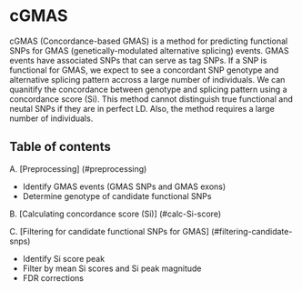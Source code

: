 # cGMAS

cGMAS (Concordance-based GMAS) is a method for predicting functional SNPs for GMAS (genetically-modulated alternative splicing) events. GMAS events have associated SNPs that can serve as tag SNPs. If a SNP is functional for GMAS, we expect to see a concordant SNP genotype and alternative splicing pattern accross a large number of individuals. We can quanitify the concordance between genotype and splicing pattern using a concordance score (Si). This method cannot distinguish true functional and neutal SNPs if they are in perfect LD. Also, the method requires a large number of individuals.

## Table of contents

A. [Preprocessing] (#preprocessing)
- Identify GMAS events (GMAS SNPs and GMAS exons)
- Determine genotype of candidate functional SNPs

B. [Calculating concordance score (Si)] (#calc-Si-score)

C. [Filtering for candidate functional SNPs for GMAS] (#filtering-candidate-snps)
- Identify Si score peak
- Filter by mean Si scores and Si peak magnitude
- FDR corrections


